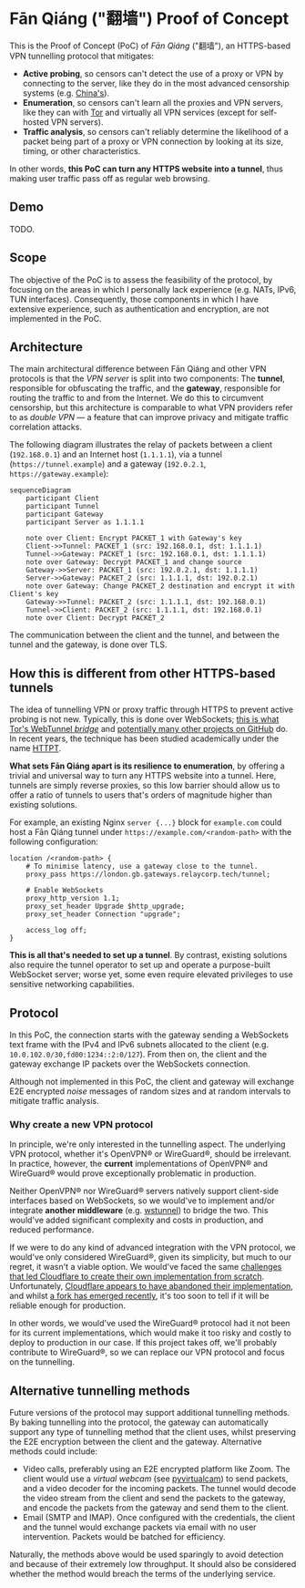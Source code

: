 # Fān Qiáng ("翻墙") Proof of Concept

This is the Proof of Concept (PoC) of _Fān Qiáng_ ("翻墙"),
an HTTPS-based VPN tunnelling protocol that mitigates:

- **Active probing**, so censors can't detect the use of a proxy or VPN by connecting to the server, like they do in the most advanced censorship systems (e.g. [China's](https://en.wikipedia.org/wiki/Great_Firewall#Active_probing)).
- **Enumeration**, so censors can't learn all the proxies and VPN servers, like they can with [Tor](https://github.com/scriptzteam/Tor-Bridges-Collector) and virtually all VPN services (except for self-hosted VPN servers).
- **Traffic analysis**, so censors can't reliably determine the likelihood of a packet being part of a proxy or VPN connection by looking at its size, timing, or other characteristics.

In other words,
**this PoC can turn any HTTPS website into a tunnel**,
thus making user traffic pass off as regular web browsing.

## Demo

TODO.

## Scope

The objective of the PoC is to assess the feasibility of the protocol,
by focusing on the areas in which I personally lack experience (e.g. NATs, IPv6, TUN interfaces).
Consequently,
those components in which I have extensive experience,
such as authentication and encryption,
are not implemented in the PoC.
## Architecture

The main architectural difference between Fān Qiáng and other VPN protocols is that the _VPN server_ is split into two components:
The **tunnel**,
responsible for obfuscating the traffic,
and the **gateway**,
responsible for routing the traffic to and from the Internet.
We do this to circumvent censorship,
but this architecture is comparable to what VPN providers refer to as _double VPN_ —
a feature that can improve privacy and mitigate traffic correlation attacks.

The following diagram illustrates the relay of packets between a client (`192.168.0.1`) and an Internet host (`1.1.1.1`),
via a tunnel (`https://tunnel.example`) and a gateway (`192.0.2.1`, `https://gateway.example`):

```mermaid
sequenceDiagram
    participant Client
    participant Tunnel
    participant Gateway
    participant Server as 1.1.1.1
    
    note over Client: Encrypt PACKET_1 with Gateway's key
    Client->>Tunnel: PACKET_1 (src: 192.168.0.1, dst: 1.1.1.1)
    Tunnel->>Gateway: PACKET_1 (src: 192.168.0.1, dst: 1.1.1.1)
    note over Gateway: Decrypt PACKET_1 and change source
    Gateway->>Server: PACKET_1 (src: 192.0.2.1, dst: 1.1.1.1)
    Server->>Gateway: PACKET_2 (src: 1.1.1.1, dst: 192.0.2.1)
    note over Gateway: Change PACKET_2 destination and encrypt it with Client's key
    Gateway->>Tunnel: PACKET_2 (src: 1.1.1.1, dst: 192.168.0.1)
    Tunnel->>Client: PACKET_2 (src: 1.1.1.1, dst: 192.168.0.1)
    note over Client: Decrypt PACKET_2
```

The communication between the client and the tunnel, and between the tunnel and the gateway, is done over TLS.

## How this is different from other HTTPS-based tunnels

The idea of tunnelling VPN or proxy traffic through HTTPS to prevent active probing is not new.
Typically,
this is done over WebSockets;
[this is what Tor's WebTunnel _bridge_](https://blog.torproject.org/introducing-webtunnel-evading-censorship-by-hiding-in-plain-sight/)
and
[potentially many other projects on GitHub](https://github.com/search?q=%28VPN+OR+tunnel%29+AND+WebSockets&type=repositories&s=&o=desc) do.
In recent years,
the technique has been studied academically under the name
[HTTPT](https://www.usenix.org/conference/foci20/presentation/frolov).

**What sets Fān Qiáng apart is its resilience to enumeration**,
by offering a trivial and universal way to turn any HTTPS website into a tunnel.
Here,
tunnels are simply reverse proxies,
so this low barrier should allow us to offer a ratio of tunnels to users that's orders of magnitude higher than existing solutions.

For example,
an existing Nginx `server {...}` block for `example.com` could host a Fān Qiáng tunnel under `https://example.com/<random-path>` with the following configuration:

```nginx
location /<random-path> {
    # To minimise latency, use a gateway close to the tunnel.
    proxy_pass https://london.gb.gateways.relaycorp.tech/tunnel;
    
    # Enable WebSockets
    proxy_http_version 1.1;
    proxy_set_header Upgrade $http_upgrade;
    proxy_set_header Connection "upgrade";
    
    access_log off;
}
```

**This is all that's needed to set up a tunnel**.
By contrast,
existing solutions also require the tunnel operator to set up and operate a purpose-built WebSocket server;
worse yet,
some even require elevated privileges to use sensitive networking capabilities.

## Protocol

In this PoC,
the connection starts with the gateway sending a WebSockets text frame with the IPv4 and IPv6 subnets allocated to the client (e.g. `10.0.102.0/30,fd00:1234::2:0/127`).
From then on,
the client and the gateway exchange IP packets over the WebSockets connection.

Although not implemented in this PoC,
the client and gateway will exchange E2E encrypted _noise_ messages of random sizes and at random intervals to mitigate traffic analysis.

### Why create a new VPN protocol

In principle,
we're only interested in the tunnelling aspect.
The underlying VPN protocol,
whether it's OpenVPN® or WireGuard®,
should be irrelevant.
In practice,
however,
the **current** implementations of OpenVPN® and WireGuard® would prove exceptionally problematic in production.

Neither OpenVPN® nor WireGuard® servers natively support client-side interfaces based on WebSockets,
so we would've to implement and/or integrate **another middleware** (e.g. [wstunnel](https://github.com/erebe/wstunnel)) to bridge the two.
This would've added significant complexity and costs in production,
and reduced performance.

If we were to do any kind of advanced integration with the VPN protocol,
we would've only considered WireGuard®,
given its simplicity,
but much to our regret,
it wasn't a viable option.
We would've faced the same [challenges that led Cloudflare to create their own implementation from scratch](https://blog.cloudflare.com/boringtun-userspace-wireguard-rust/).
Unfortunately,
[Cloudflare appears to have abandoned their implementation](https://github.com/cloudflare/boringtun/issues/407),
and whilst [a fork has emerged recently](https://github.com/cloudflare/boringtun/issues/407#issuecomment-2198051893),
it's too soon to tell if it will be reliable enough for production.

In other words,
we would've used the WireGuard® protocol had it not been for its current implementations,
which would make it too risky and costly to deploy to production in our case.
If this project takes off,
we'll probably contribute to WireGuard®,
so we can replace our VPN protocol and focus on the tunnelling.

## Alternative tunnelling methods

Future versions of the protocol may support additional tunnelling methods.
By baking tunnelling into the protocol,
the gateway can automatically support any type of tunnelling method that the client uses,
whilst preserving the E2E encryption between the client and the gateway.
Alternative methods could include:

- Video calls, preferably using an E2E encrypted platform like Zoom.
  The client would use a _virtual webcam_ (see [pyvirtualcam](https://pypi.org/project/pyvirtualcam/)) to send packets, and a video decoder for the incoming packets.
  The tunnel would decode the video stream from the client and send the packets to the gateway,
  and encode the packets from the gateway and send them to the client.
- Email (SMTP and IMAP).
  Once configured with the credentials,
  the client and the tunnel would exchange packets via email with no user intervention.
  Packets would be batched for efficiency.

Naturally,
the methods above would be used sparingly to avoid detection and because of their extremely low throughput.
It should also be considered whether the method would breach the terms of the underlying service.
